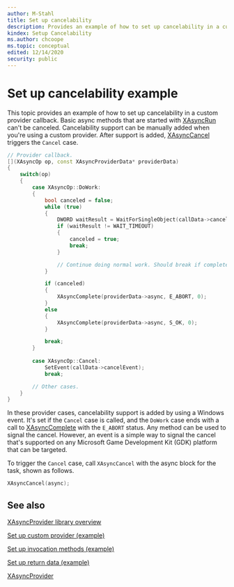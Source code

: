 ```yaml
---
author: M-Stahl
title: Set up cancelability
description: Provides an example of how to set up cancelability in a custom provider callback.
kindex: Setup Cancelability
ms.author: chcoope
ms.topic: conceptual
edited: 12/14/2020
security: public
---
```


# Set up cancelability example

This topic provides an example of how to set up cancelability in a custom provider callback. Basic async methods that are started with [XAsyncRun](../../../reference/system/xasync/functions/xasyncrun.md) can't be
canceled. Cancelability support can be manually added when you're using a
custom provider. After support is added, [XAsyncCancel](../../../reference/system/xasync/functions/xasynccancel.md)
triggers the `Cancel` case.

```c++
// Provider callback.
[](XAsyncOp op, const XAsyncProviderData* providerData)
{
    switch(op)
    {
        case XAsyncOp::DoWork:
        {
            bool canceled = false;
            while (true)
            {
                DWORD waitResult = WaitForSingleObject(callData->cancelEvent, 0);
                if (waitResult != WAIT_TIMEOUT)
                {
                    canceled = true;
                    break;
                }

                // Continue doing normal work. Should break if completed.
            }

            if (canceled)
            {
                XAsyncComplete(providerData->async, E_ABORT, 0);
            }
            else
            {
                XAsyncComplete(providerData->async, S_OK, 0);
            }

            break;
        }
        
        case XAsyncOp::Cancel:
            SetEvent(callData->cancelEvent);
            break;

        // Other cases.
    }
}
```

In these provider cases, cancelability support is added by using a
Windows event. It's set if the `Cancel` case is called, and the
`DoWork` case ends with a call to [XAsyncComplete](../../../reference/system/xasyncprovider/functions/xasynccomplete.md) with
the `E_ABORT` status. Any method can be used to signal the cancel. However, 
an event is a simple way to signal the cancel that's supported on any Microsoft Game Development Kit (GDK) platform that can be targeted.

To trigger the `Cancel` case, call `XAsyncCancel` 
with the async block for the task, shown as follows.

```c++
XAsyncCancel(async);
```

## See also

[XAsyncProvider library overview](async-library-xasyncprovider.md)  

[Set up custom provider (example)](async-library-xasyncprovider-example-setup-custom-provider.md)  

[Set up invocation methods (example)](async-library-xasyncprovider-example-setup-invocation-methods.md)  

[Set up return data (example)](async-library-xasyncprovider-example-setup-return-data.md)  

[XAsyncProvider](../../../reference/system/xasyncprovider/xasyncprovider_members.md)  